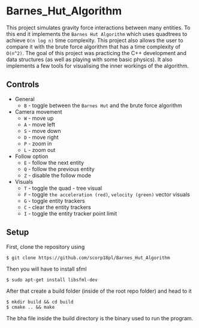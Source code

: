 # Barnes_Hut_Algorithm
This project simulates gravity force interactions between many entities. To this end it
implements the `Barnes Hut Algorithm` which uses quadtrees to achieve
`O(n log n)` time complexity. This project also allows the user to compare it with the brute force algorithm 
that has a time complexity of `O(n^2)`. The goal of this project was practicing the C++ development
and data structures (as well as playing with some basic physics).
It also implements a few tools for visualising the inner workings of the algorithm.

## Controls

* General
    - `B` - toggle between the `Barnes Hut` and the brute force algorithm
* Camera movement
    - `W` - move up
    - `A` - move left
    - `S` - move down
    - `D` - move right
    - `P` - zoom in
    - `L` - zoom out
* Follow option
    - `E` - follow the next entity
    - `Q` - follow the previous entity
    - `Z` - disable the follow mode
* Visuals
    - `T` - toggle the quad - tree visual
    - `F` - toggle `the acceleration (red)`, `velocity (green)` vector visuals
    - `G` - toggle entity trackers
    - `C` - clear the entity trackers
    - `I` - toggle the entity tracker point limit

## Setup

First, clone the repository using
```console
$ git clone https://github.com/scorp18pl/Barnes_Hut_Algorithm
```
Then you will have to install sfml

```console
$ sudo apt-get install libsfml-dev
```

After that create a build folder (inside of the root repo folder) and head to it
```console
$ mkdir build && cd build
$ cmake .. && make
```
The bha file inside the build directory is the binary 
used to run the program.
